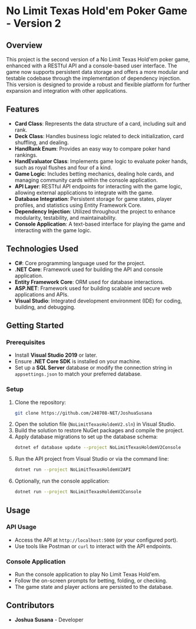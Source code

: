 # No Limit Texas Hold'em Poker Game - Version 2

## Overview

This project is the second version of a No Limit Texas Hold'em poker game, enhanced with a RESTful API and a console-based user interface. The game now supports persistent data storage and offers a more modular and testable codebase through the implementation of dependency injection. This version is designed to provide a robust and flexible platform for further expansion and integration with other applications.

## Features

- **Card Class**: Represents the data structure of a card, including suit and rank.
- **Deck Class**: Handles business logic related to deck initialization, card shuffling, and dealing.
- **HandRank Enum**: Provides an easy way to compare poker hand rankings.
- **HandEvaluator Class**: Implements game logic to evaluate poker hands, such as royal flushes and four of a kind.
- **Game Logic**: Includes betting mechanics, dealing hole cards, and managing community cards within the console application.
- **API Layer**: RESTful API endpoints for interacting with the game logic, allowing external applications to integrate with the game.
- **Database Integration**: Persistent storage for game states, player profiles, and statistics using Entity Framework Core.
- **Dependency Injection**: Utilized throughout the project to enhance modularity, testability, and maintainability.
- **Console Application**: A text-based interface for playing the game and interacting with the game logic.

## Technologies Used

- **C#**: Core programming language used for the project.
- **.NET Core**: Framework used for building the API and console application.
- **Entity Framework Core**: ORM used for database interactions.
- **ASP.NET**: Framework used for building scalable and secure web applications and APIs.
- **Visual Studio**: Integrated development environment (IDE) for coding, building, and debugging.

## Getting Started

### Prerequisites

- Install **Visual Studio 2019** or later.
- Ensure **.NET Core SDK** is installed on your machine.
- Set up a **SQL Server** database or modify the connection string in `appsettings.json` to match your preferred database.

### Setup

1. Clone the repository:
    ```bash
    git clone https://github.com/240708-NET/JoshuaSusana
    ```
2. Open the solution file (`NoLimitTexasHoldemV2.sln`) in Visual Studio.
3. Build the solution to restore NuGet packages and compile the project.
4. Apply database migrations to set up the database schema:
    ```bash
    dotnet ef database update --project NoLimitTexasHoldemV2Console
    ```
5. Run the API project from Visual Studio or via the command line:
    ```bash
    dotnet run --project NoLimitTexasHoldemV2API
    ```
6. Optionally, run the console application:
    ```bash
    dotnet run --project NoLimitTexasHoldemV2Console
    ```

## Usage

### API Usage

- Access the API at `http://localhost:5000` (or your configured port).
- Use tools like Postman or `curl` to interact with the API endpoints.

### Console Application

- Run the console application to play No Limit Texas Hold'em.
- Follow the on-screen prompts for betting, folding, or checking.
- The game state and player actions are persisted to the database.

## Contributors

- **Joshua Susana** - Developer
